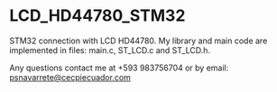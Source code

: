 # LCD_HD44780_STM32
 STM32 connection with LCD HD44780. My library and main code are implemented in files: main.c, ST_LCD.c and ST_LCD.h.

 Any questions contact me at +593 983756704 or by email: psnavarrete@cecpiecuador.com
